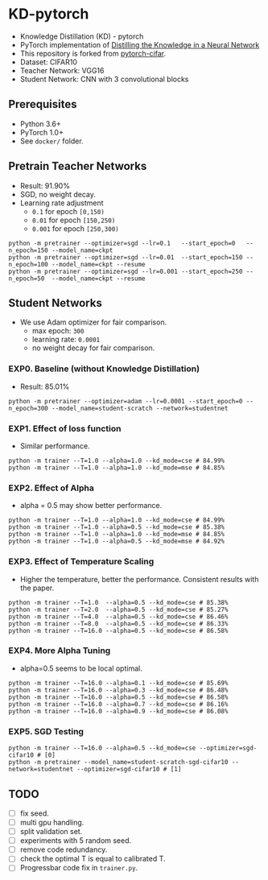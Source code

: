 # KD-pytorch

* Knowledge Distillation (KD) - pytorch
* PyTorch implementation of [Distilling the Knowledge in a Neural Network](https://arxiv.org/abs/1503.02531)
* This repository is forked from [pytorch-cifar](https://github.com/kuangliu/pytorch-cifar).
* Dataset: CIFAR10
* Teacher Network: VGG16
* Student Network: CNN with 3 convolutional blocks

## Prerequisites
- Python 3.6+
- PyTorch 1.0+
- See `docker/` folder.

## Pretrain Teacher Networks
* Result: 91.90%
* SGD, no weight decay.
* Learning rate adjustment
  * `0.1` for epoch `[0,150)`
  * `0.01` for epoch `[150,250)`
  * `0.001` for epoch `[250,300)`
```
python -m pretrainer --optimizer=sgd --lr=0.1   --start_epoch=0   --n_epoch=150 --model_name=ckpt
python -m pretrainer --optimizer=sgd --lr=0.01  --start_epoch=150 --n_epoch=100 --model_name=ckpt --resume
python -m pretrainer --optimizer=sgd --lr=0.001 --start_epoch=250 --n_epoch=50  --model_name=ckpt --resume
```

## Student Networks
* We use Adam optimizer for fair comparison.
  * max epoch: `300`
  * learning rate: `0.0001`
  * no weight decay for fair comparison.

### EXP0. Baseline (without Knowledge Distillation)
* Result: 85.01%
```
python -m pretrainer --optimizer=adam --lr=0.0001 --start_epoch=0 --n_epoch=300 --model_name=student-scratch --network=studentnet
```

### EXP1. Effect of loss function
* Similar performance.
```
python -m trainer --T=1.0 --alpha=1.0 --kd_mode=cse # 84.99%
python -m trainer --T=1.0 --alpha=1.0 --kd_mode=mse # 84.85%
```

### EXP2. Effect of Alpha
* alpha = 0.5 may show better performance.
```
python -m trainer --T=1.0 --alpha=1.0 --kd_mode=cse # 84.99%
python -m trainer --T=1.0 --alpha=0.5 --kd_mode=cse # 85.38%
python -m trainer --T=1.0 --alpha=1.0 --kd_mode=mse # 84.85%
python -m trainer --T=1.0 --alpha=0.5 --kd_mode=mse # 84.92%
```

### EXP3. Effect of Temperature Scaling
* Higher the temperature, better the performance. Consistent results with the paper.
```
python -m trainer --T=1.0  --alpha=0.5 --kd_mode=cse # 85.38%
python -m trainer --T=2.0  --alpha=0.5 --kd_mode=cse # 85.27%
python -m trainer --T=4.0  --alpha=0.5 --kd_mode=cse # 86.46%
python -m trainer --T=8.0  --alpha=0.5 --kd_mode=cse # 86.33%
python -m trainer --T=16.0 --alpha=0.5 --kd_mode=cse # 86.58%
```

### EXP4. More Alpha Tuning
* alpha=0.5 seems to be local optimal.
```
python -m trainer --T=16.0 --alpha=0.1 --kd_mode=cse # 85.69%
python -m trainer --T=16.0 --alpha=0.3 --kd_mode=cse # 86.48%
python -m trainer --T=16.0 --alpha=0.5 --kd_mode=cse # 86.58%
python -m trainer --T=16.0 --alpha=0.7 --kd_mode=cse # 86.16%
python -m trainer --T=16.0 --alpha=0.9 --kd_mode=cse # 86.08%
```

### EXP5. SGD Testing
```
python -m trainer --T=16.0 --alpha=0.5 --kd_mode=cse --optimizer=sgd-cifar10 # [0]
python -m pretrainer --model_name=student-scratch-sgd-cifar10 --network=studentnet --optimizer=sgd-cifar10 # [1]
```

## TODO
* [ ] fix seed.
* [ ] multi gpu handling.
* [ ] split validation set.
* [ ] experiments with 5 random seed.
* [ ] remove code redundancy.
* [ ] check the optimal T is equal to calibrated T.
* [ ] Progressbar code fix in `trainer.py`.
